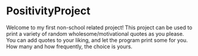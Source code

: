 # PositivityProject
Welcome to my first non-school related project! This project can be used to print a variety of random wholesome/motivational quotes as you please. You can add quotes to your liking, and let the program print some for you. How many and how frequently, the choice is yours.
